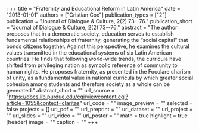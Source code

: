 +++
title = "Fraternity and Educational Reform in Latin America"
date = "2013-01-01"
authors = ["Cristian Cox"]
publication_types = ["2"]
publication = "Journal of Dialogue & Culture, 2(2) 73--76."
publication_short = "Journal of Dialogue & Culture, 2(2) 73--76."
abstract = "The author proposes that in a democratic society, education serves to establish fundamental relationships of fraternity, generating the “social capital” that bonds citizens together. Against this perspective, he examines the cultural values transmitted in the educational systems of six Latin American countries. He finds that following world-wide trends, the curricula have shifted from privileging nation as symbolic reference of community to human rights. He proposes fraternity, as presented in the Focolare charism of unity, as a fundamental value in national curricula by which greater social cohesion among students and therefore society as a whole can be generated."
abstract_short = ""
url_source = "https://docs.lib.purdue.edu/cgi/viewcontent.cgi?article=1055&context=claritas"
url_code = ""
image_preview = ""
selected = false
projects = []
url_pdf = ""
url_preprint = ""
url_dataset = ""
url_project = ""
url_slides = ""
url_video = ""
url_poster = ""
math = true
highlight = true
[header]
image = ""
caption = ""
+++
